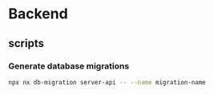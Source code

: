 # Backend

## scripts

### Generate database migrations

```sh
npx nx db-migration server-api -- --name migration-name
```

